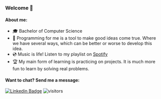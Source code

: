 ### Welcome 👋

#### About me:
- :mortar_board: Bachelor of Computer Science
- 🌱 Programming for me is a tool to make good ideas come true. Where we have several ways, which can be better or worse to develop this idea.
- :cd: Music is life! Listen to my playlist on [Spotify](https://open.spotify.com/playlist/34Cok8I3UTrU69llgi0gnT) 
- :trophy: My main form of learning is practicing on projects. It is much more fun to learn by solving real problems.

#### Want to chat? Send me a message:
[![Linkedin Badge](https://img.shields.io/badge/-LinkedIn-blue?style=flat-square&logo=Linkedin&logoColor=white&link=https://www.linkedin.com/in/matheusgoncalvs/)](https://www.linkedin.com/in/matheusgoncalvs/)
![visitors](https://visitor-badge.laobi.icu/badge?page_id=matheusgoncalvs)
